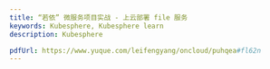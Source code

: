 ```yaml
---
title: “若依” 微服务项目实战 - 上云部署 file 服务
keywords: Kubesphere, Kubesphere learn
description: Kubesphere

pdfUrl: https://www.yuque.com/leifengyang/oncloud/puhqea#fl62n
---
```

